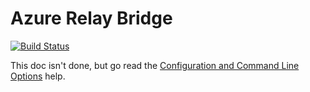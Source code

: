 Azure Relay Bridge
=================

[![Build Status](https://travis-ci.org/clemensv/azure-relay-aspnetserver.svg?branch=relay)](https://travis-ci.org/clemensv/azure-relay-aspnetserver)


This doc isn't done, but go read the [Configuration and Command Line Options](config.md) help.